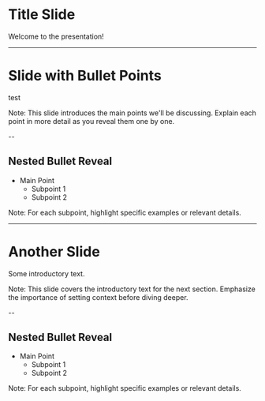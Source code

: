 # Title Slide

Welcome to the presentation!

---

# Slide with Bullet Points

test

Note:
This slide introduces the main points we'll be discussing.
Explain each point in more detail as you reveal them one by one.

--

## Nested Bullet Reveal

- Main Point
    - Subpoint 1 <!-- .element: class="fragment" -->
    - Subpoint 2 <!-- .element: class="fragment" -->

Note:
For each subpoint, highlight specific examples or relevant details.

---

# Another Slide

Some introductory text.

Note:
This slide covers the introductory text for the next section.
Emphasize the importance of setting context before diving deeper.

--

## Nested Bullet Reveal

- Main Point
    - Subpoint 1 <!-- .element: class="fragment" -->
    - Subpoint 2 <!-- .element: class="fragment" -->

Note:
For each subpoint, highlight specific examples or relevant details.
